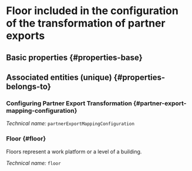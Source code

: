 # Floor included in the configuration of the transformation of partner exports
<!--- THIS FILE IS GENERATED PLEASE DO NOT EDIT IT DIRECTLY --->



<OH code="partnerExportMappingConfigurationToFloor"/>


## Basic properties {#properties-base}



## Associated entities (unique) {#properties-belongs-to}

### Configuring Partner Export Transformation {#partner-export-mapping-configuration}



*Technical name:* ```partnerExportMappingConfiguration```
<PH code="partnerExportMappingConfigurationToFloor:partnerExportMappingConfiguration"/>

### Floor {#floor}

Floors represent a work platform or a level of a building.

*Technical name:* ```floor```
<PH code="partnerExportMappingConfigurationToFloor:floor"/>





